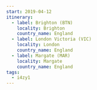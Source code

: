```yaml
---
start: 2019-04-12
itinerary:
  - label: Brighton (BTN)
    locality: Brighton
    country_name: England
  - label: London Victoria (VIC)
    locality: London
    country_name: England
  - label: Margate (MAR)
    locality: Margate
    country_name: England
tags:
  - i4zy1
---
```

